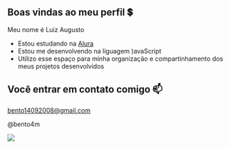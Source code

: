 ## Boas vindas ao meu perfil 💲

Meu nome é Luiz Augusto

- Estou estudando na [Alura](httlps://www.alura.com.br)
- Estou me desenvolvendo na líguagem )avaScript
- Utilizo esse espaço para minha organização e compartinhamento dos meus projetos desenvolvidos

## Você entrar em contato comigo 📫

bento14092008@gmail.com

@bento4m

![](https://media1.tenor.com/m/SlGiSb93i98AAAAd/motorcycle.gif)
